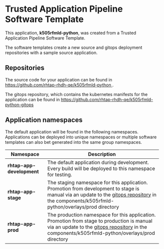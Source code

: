 # Trusted Application Pipeline Software Template

This application, **k505rfmld-python**, was created from a Trusted Application Pipeline Software Template.

The software templates create a new source and gitops deployment repositories with a sample source application. 

## Repositories

The source code for your application can be found in [https://github.com/rhtap-rhdh-qe/k505rfmld-python ](https://github.com/rhtap-rhdh-qe/k505rfmld-python ).
 
The gitops repository, which contains the kubernetes manifests for the application can be found in 
[https://github.com/rhtap-rhdh-qe/k505rfmld-python-gitops ](https://github.com/rhtap-rhdh-qe/k505rfmld-python-gitops ) 

## Application namespaces 

The default application will be found in the following namespaces. Applications can be deployed into unique namespaces or multiple software templates can also bet generated into the same group namespaces.  

|  Namespace   |  Description   |  
| -------- | -------- |   
| **rhtap-app-development** | The default application during development. Every build will be deployed to this namespace for testing. | 
| **rhtap-app-stage** | The staging namespace for this application. Promotion from development to stage is manual via an update to the [gitops repository](https://github.com/rhtap-rhdh-qe/k505rfmld-python-gitops ) in the components/k505rfmld-python/overlays/prod directory |  
| **rhtap-app-prod** | The production namespace for this application. Promotion from stage to production is manual via an update to the [gitops repository](https://github.com/rhtap-rhdh-qe/k505rfmld-python-gitops ) in the components/k505rfmld-python/overlays/prod directory | 